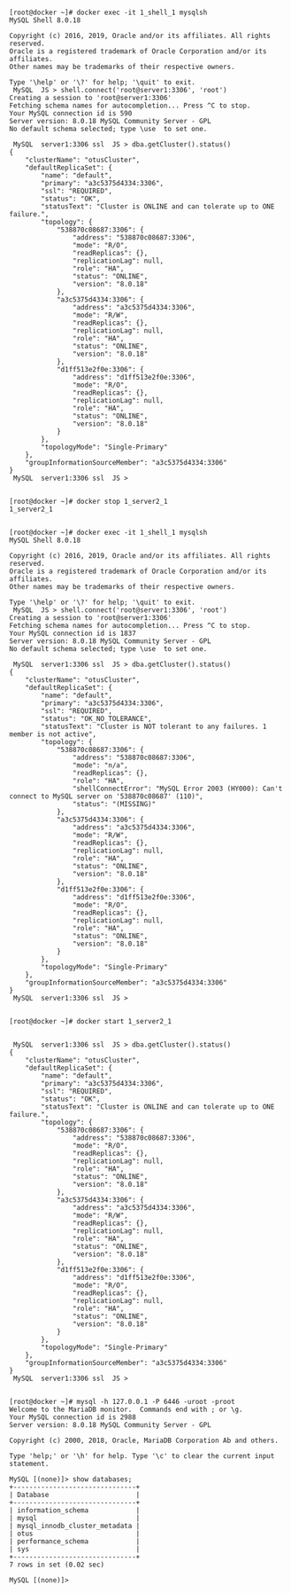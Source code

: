 
<pre><code>
[root@docker ~]# docker exec -it 1_shell_1 mysqlsh
MySQL Shell 8.0.18

Copyright (c) 2016, 2019, Oracle and/or its affiliates. All rights reserved.
Oracle is a registered trademark of Oracle Corporation and/or its affiliates.
Other names may be trademarks of their respective owners.

Type '\help' or '\?' for help; '\quit' to exit.
 MySQL  JS > shell.connect('root@server1:3306', 'root')
Creating a session to 'root@server1:3306'
Fetching schema names for autocompletion... Press ^C to stop.
Your MySQL connection id is 590
Server version: 8.0.18 MySQL Community Server - GPL
No default schema selected; type \use <schema> to set one.
<ClassicSession:root@server1:3306>
 MySQL  server1:3306 ssl  JS > dba.getCluster().status()
{
    "clusterName": "otusCluster", 
    "defaultReplicaSet": {
        "name": "default", 
        "primary": "a3c5375d4334:3306", 
        "ssl": "REQUIRED", 
        "status": "OK", 
        "statusText": "Cluster is ONLINE and can tolerate up to ONE failure.", 
        "topology": {
            "538870c08687:3306": {
                "address": "538870c08687:3306", 
                "mode": "R/O", 
                "readReplicas": {}, 
                "replicationLag": null, 
                "role": "HA", 
                "status": "ONLINE", 
                "version": "8.0.18"
            }, 
            "a3c5375d4334:3306": {
                "address": "a3c5375d4334:3306", 
                "mode": "R/W", 
                "readReplicas": {}, 
                "replicationLag": null, 
                "role": "HA", 
                "status": "ONLINE", 
                "version": "8.0.18"
            }, 
            "d1ff513e2f0e:3306": {
                "address": "d1ff513e2f0e:3306", 
                "mode": "R/O", 
                "readReplicas": {}, 
                "replicationLag": null, 
                "role": "HA", 
                "status": "ONLINE", 
                "version": "8.0.18"
            }
        }, 
        "topologyMode": "Single-Primary"
    }, 
    "groupInformationSourceMember": "a3c5375d4334:3306"
}
 MySQL  server1:3306 ssl  JS > 
</code></pre>

<pre><code>
[root@docker ~]# docker stop 1_server2_1
1_server2_1
</code></pre>

<pre><code>
[root@docker ~]# docker exec -it 1_shell_1 mysqlsh
MySQL Shell 8.0.18

Copyright (c) 2016, 2019, Oracle and/or its affiliates. All rights reserved.
Oracle is a registered trademark of Oracle Corporation and/or its affiliates.
Other names may be trademarks of their respective owners.

Type '\help' or '\?' for help; '\quit' to exit.
 MySQL  JS > shell.connect('root@server1:3306', 'root')
Creating a session to 'root@server1:3306'
Fetching schema names for autocompletion... Press ^C to stop.
Your MySQL connection id is 1837
Server version: 8.0.18 MySQL Community Server - GPL
No default schema selected; type \use <schema> to set one.
<ClassicSession:root@server1:3306>
 MySQL  server1:3306 ssl  JS > dba.getCluster().status()
{
    "clusterName": "otusCluster", 
    "defaultReplicaSet": {
        "name": "default", 
        "primary": "a3c5375d4334:3306", 
        "ssl": "REQUIRED", 
        "status": "OK_NO_TOLERANCE", 
        "statusText": "Cluster is NOT tolerant to any failures. 1 member is not active", 
        "topology": {
            "538870c08687:3306": {
                "address": "538870c08687:3306", 
                "mode": "n/a", 
                "readReplicas": {}, 
                "role": "HA", 
                "shellConnectError": "MySQL Error 2003 (HY000): Can't connect to MySQL server on '538870c08687' (110)", 
                "status": "(MISSING)"
            }, 
            "a3c5375d4334:3306": {
                "address": "a3c5375d4334:3306", 
                "mode": "R/W", 
                "readReplicas": {}, 
                "replicationLag": null, 
                "role": "HA", 
                "status": "ONLINE", 
                "version": "8.0.18"
            }, 
            "d1ff513e2f0e:3306": {
                "address": "d1ff513e2f0e:3306", 
                "mode": "R/O", 
                "readReplicas": {}, 
                "replicationLag": null, 
                "role": "HA", 
                "status": "ONLINE", 
                "version": "8.0.18"
            }
        }, 
        "topologyMode": "Single-Primary"
    }, 
    "groupInformationSourceMember": "a3c5375d4334:3306"
}
 MySQL  server1:3306 ssl  JS > 
</code></pre>

<pre><code>
[root@docker ~]# docker start 1_server2_1
</code></pre>

<pre><code>
 MySQL  server1:3306 ssl  JS > dba.getCluster().status()
{
    "clusterName": "otusCluster", 
    "defaultReplicaSet": {
        "name": "default", 
        "primary": "a3c5375d4334:3306", 
        "ssl": "REQUIRED", 
        "status": "OK", 
        "statusText": "Cluster is ONLINE and can tolerate up to ONE failure.", 
        "topology": {
            "538870c08687:3306": {
                "address": "538870c08687:3306", 
                "mode": "R/O", 
                "readReplicas": {}, 
                "replicationLag": null, 
                "role": "HA", 
                "status": "ONLINE", 
                "version": "8.0.18"
            }, 
            "a3c5375d4334:3306": {
                "address": "a3c5375d4334:3306", 
                "mode": "R/W", 
                "readReplicas": {}, 
                "replicationLag": null, 
                "role": "HA", 
                "status": "ONLINE", 
                "version": "8.0.18"
            }, 
            "d1ff513e2f0e:3306": {
                "address": "d1ff513e2f0e:3306", 
                "mode": "R/O", 
                "readReplicas": {}, 
                "replicationLag": null, 
                "role": "HA", 
                "status": "ONLINE", 
                "version": "8.0.18"
            }
        }, 
        "topologyMode": "Single-Primary"
    }, 
    "groupInformationSourceMember": "a3c5375d4334:3306"
}
 MySQL  server1:3306 ssl  JS >
</code></pre>

<pre><code>
[root@docker ~]# mysql -h 127.0.0.1 -P 6446 -uroot -proot
Welcome to the MariaDB monitor.  Commands end with ; or \g.
Your MySQL connection id is 2988
Server version: 8.0.18 MySQL Community Server - GPL

Copyright (c) 2000, 2018, Oracle, MariaDB Corporation Ab and others.

Type 'help;' or '\h' for help. Type '\c' to clear the current input statement.

MySQL [(none)]> show databases;
+-------------------------------+
| Database                      |
+-------------------------------+
| information_schema            |
| mysql                         |
| mysql_innodb_cluster_metadata |
| otus                          |
| performance_schema            |
| sys                           |
+-------------------------------+
7 rows in set (0.02 sec)

MySQL [(none)]> 
</code></pre>
